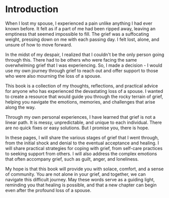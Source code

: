 # Introduction

When I lost my spouse, I experienced a pain unlike anything I had ever known before. It felt as if a part of me had been ripped away, leaving an emptiness that seemed impossible to fill. The grief was a suffocating weight, pressing down on me with each passing day. I felt lost, alone, and unsure of how to move forward.

In the midst of my despair, I realized that I couldn't be the only person going through this. There had to be others who were facing the same overwhelming grief that I was experiencing. So, I made a decision - I would use my own journey through grief to reach out and offer support to those who were also mourning the loss of a spouse.

This book is a collection of my thoughts, reflections, and practical advice for anyone who has experienced the devastating loss of a spouse. I wanted to create a resource that would guide you through the rocky terrain of grief, helping you navigate the emotions, memories, and challenges that arise along the way.

Through my own personal experiences, I have learned that grief is not a linear path. It is messy, unpredictable, and unique to each individual. There are no quick fixes or easy solutions. But I promise you, there is hope.

In these pages, I will share the various stages of grief that I went through, from the initial shock and denial to the eventual acceptance and healing. I will share practical strategies for coping with grief, from self-care practices to seeking support from others. I will also address the complex emotions that often accompany grief, such as guilt, anger, and loneliness.

My hope is that this book will provide you with solace, comfort, and a sense of community. You are not alone in your grief, and together, we can navigate this difficult journey. May these words serve as a guiding light, reminding you that healing is possible, and that a new chapter can begin even after the profound loss of a spouse.